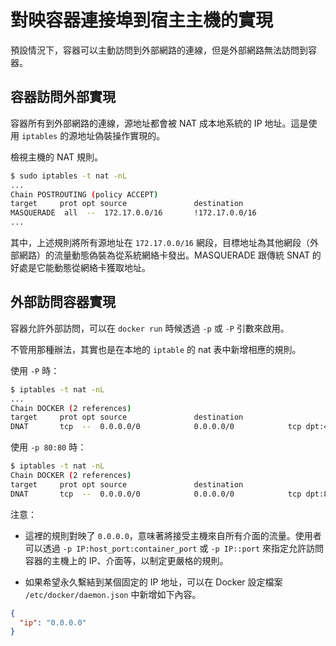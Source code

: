 # 對映容器連接埠到宿主主機的實現

預設情況下，容器可以主動訪問到外部網路的連線，但是外部網路無法訪問到容器。

## 容器訪問外部實現

容器所有到外部網路的連線，源地址都會被 NAT 成本地系統的 IP 地址。這是使用 `iptables` 的源地址偽裝操作實現的。

檢視主機的 NAT 規則。

```bash
$ sudo iptables -t nat -nL
...
Chain POSTROUTING (policy ACCEPT)
target     prot opt source               destination
MASQUERADE  all  --  172.17.0.0/16       !172.17.0.0/16
...
```

其中，上述規則將所有源地址在 `172.17.0.0/16` 網段，目標地址為其他網段（外部網路）的流量動態偽裝為從系統網絡卡發出。MASQUERADE 跟傳統 SNAT 的好處是它能動態從網絡卡獲取地址。

## 外部訪問容器實現

容器允許外部訪問，可以在 `docker run` 時候透過 `-p` 或 `-P` 引數來啟用。

不管用那種辦法，其實也是在本地的 `iptable` 的 nat 表中新增相應的規則。

使用 `-P` 時：

```bash
$ iptables -t nat -nL
...
Chain DOCKER (2 references)
target     prot opt source               destination
DNAT       tcp  --  0.0.0.0/0            0.0.0.0/0            tcp dpt:49153 to:172.17.0.2:80
```

使用 `-p 80:80` 時：

```bash
$ iptables -t nat -nL
Chain DOCKER (2 references)
target     prot opt source               destination
DNAT       tcp  --  0.0.0.0/0            0.0.0.0/0            tcp dpt:80 to:172.17.0.2:80
```

注意：

* 這裡的規則對映了 `0.0.0.0`，意味著將接受主機來自所有介面的流量。使用者可以透過 `-p IP:host_port:container_port` 或 `-p IP::port` 來指定允許訪問容器的主機上的 IP、介面等，以制定更嚴格的規則。

* 如果希望永久繫結到某個固定的 IP 地址，可以在 Docker 設定檔案 `/etc/docker/daemon.json` 中新增如下內容。

```json
{
  "ip": "0.0.0.0"
}
```
